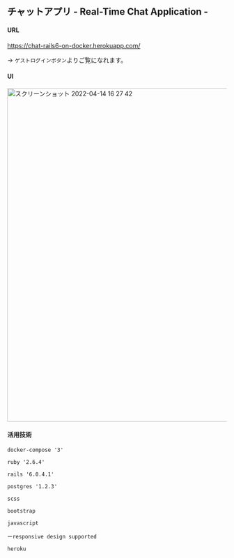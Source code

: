 ## チャットアプリ - Real-Time Chat Application -

#### URL
https://chat-rails6-on-docker.herokuapp.com/

-> `ゲストログインボタン`よりご覧になれます。

#### UI

<img width="765" alt="スクリーンショット 2022-04-14 16 27 42" src="https://user-images.githubusercontent.com/92197575/163335780-ed6f97b0-6ba3-49af-8765-84b03efb1296.png">


#### 活用技術
```
docker-compose '3'

ruby '2.6.4'
  
rails '6.0.4.1'
  
postgres '1.2.3'
  
scss
  
bootstrap

javascript

ーresponsive design supported

heroku
```  
